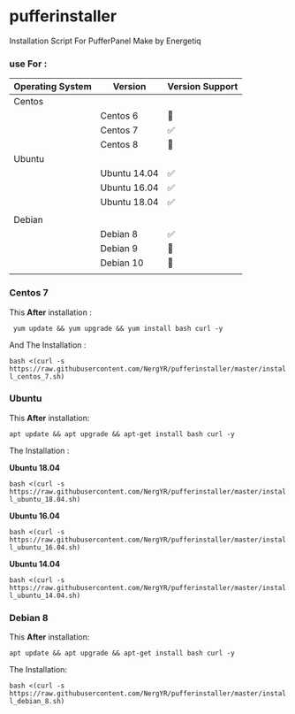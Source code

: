 # pufferinstaller
Installation Script For PufferPanel Make by Energetiq


### use For :


| Operating System       | Version             | Version Support    |
|------------------------|---------------------|--------------------|
|Centos                  |                     |                    |
|                        |Centos 6             |  :red_circle:      |
|                        |Centos 7             |  :white_check_mark:|
|                        |Centos 8             |  :red_circle:      |
|Ubuntu                  |                     |                    |
|                        |Ubuntu 14.04         |  :white_check_mark:|
|                        |Ubuntu 16.04         |  :white_check_mark:|
|                        |Ubuntu 18.04         |  :white_check_mark:|
|                        |                     |                    |
|Debian                  |                     |                    |
|                        |Debian 8             |  :white_check_mark:|
|                        |Debian 9             |  :red_circle:      |
|                        |Debian 10            |  :red_circle:      |
|                        |                     |                    |




### Centos 7

This **After** installation :

``` yum update && yum upgrade && yum install bash curl -y```

And The Installation :

``` bash <(curl -s https://raw.githubusercontent.com/NergYR/pufferinstaller/master/install_centos_7.sh) ```

### Ubuntu 

This **After** installation:

```apt update && apt upgrade && apt-get install bash curl -y```

The Installation :

**Ubuntu 18.04**

``` bash <(curl -s https://raw.githubusercontent.com/NergYR/pufferinstaller/master/install_ubuntu_18.04.sh) ```

**Ubuntu 16.04**

``` bash <(curl -s https://raw.githubusercontent.com/NergYR/pufferinstaller/master/install_ubuntu_16.04.sh) ```

**Ubuntu 14.04**

``` bash <(curl -s https://raw.githubusercontent.com/NergYR/pufferinstaller/master/install_ubuntu_14.04.sh) ```


### Debian 8

This **After** installation:

```apt update && apt upgrade && apt-get install bash curl -y```

The Installation:

``` bash <(curl -s https://raw.githubusercontent.com/NergYR/pufferinstaller/master/install_debian_8.sh) ```



